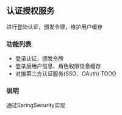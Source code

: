 ## 认证授权服务
进行登陆认证，颁发令牌，维护用户缓存

### 功能列表

* 登录认证，颁发令牌
* 登录后用户信息、角色权限信息缓存
* 对接第三方认证服务(SSO、OAuth) TODO

### 说明
通过SpringSecurity实现

